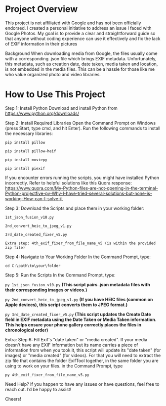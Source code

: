# Project Overview
This project is not affiliated with Google and has not been officially endorsed. I created a personal initiative to address an issue I faced with Google Photos. My goal is to provide a clear and straightforward guide so that anyone without coding experience can use it effectively and fix the lack of EXIF information in their pictures

Background
When downloading media from Google, the files usually come with a corresponding .json file which brings EXIF metadata. Unfortunately, this metadata, such as creation date, date taken, media taken and location, is not embedded in the media files. This can be a hassle for those like me who value organized photo and video libraries.


# How to Use This Project
Step 1: Install Python
Download and install Python from https://www.python.org/downloads/


Step 2: Install Required Libraries
Open the Command Prompt on Windows (press Start, type cmd, and hit Enter).
Run the following commands to install the necessary libraries:

```pip install pillow```

```pip install pillow-heif```

```pip install moviepy```

```pip install piexif```

If you encounter errors running the scripts, you might have installed Python incorrectly. Refer to helpful solutions like this Quora response: https://www.quora.com/My-Python-files-are-not-opening-in-the-terminal-Python-projectfive-py-Why-I-have-tried-several-solutions-but-none-is-working-How-can-I-solve-it


Step 3: Download the Scripts and place them in your working folder:

```1st_json_fusion_v10.py```

```2nd_convert_heic_to_jpeg_v1.py```

```3rd_date_created_fixer_v5.py```

```Extra step: 4th_exif_fixer_from_file_name_v5 (is within the provided zip file)```


Step 4: Navigate to Your Working Folder
In the Command Prompt, type:

```cd C:\path\to\your\folder```


Step 5: Run the Scripts
In the Command Prompt, type:

```py 1st_json_fusion_v10.py``` **(This script pairs .json metadata files with their corresponding images or videos.)**

```py 2nd_convert_heic_to_jpeg_v1.py``` **(If you have HEIC files (common on Apple devices), this script converts them to JPEG format.)**

```py 3rd_date_created_fixer_v5.py``` **(This script updates the Create Date field in EXIF metadata using the Date Taken or Media Taken information. This helps ensure your phone gallery correctly places the files in chronological order)**


Extra: Step 6: Fill Exif's "date taken" or "media created".
If your media doesn't have any EXIF information but its name carries a piece of information from when you took it, this script will update its "date taken" (for images) or "media created" (for videos).
For that you will need to extract the zip file that contains the folder ExifTool together, in the same folder you are using to work on your files.
in the Command Prompt, type

```py 4th_exif_fixer_from_file_name_v5.py```


Need Help?
If you happen to have any issues or have questions, feel free to reach out. I’d be happy to assist!

Cheers!


